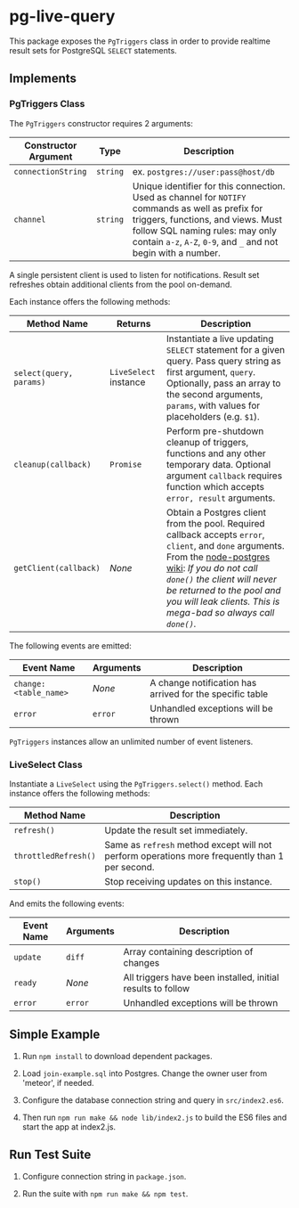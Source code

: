 # pg-live-query

This package exposes the `PgTriggers` class in order to provide realtime result sets for PostgreSQL `SELECT` statements.

## Implements

### PgTriggers Class

The `PgTriggers` constructor requires 2 arguments:

Constructor Argument | Type | Description
---------|------|---------------------------
`connectionString` | `string` | ex. `postgres://user:pass@host/db`
`channel` | `string` | Unique identifier for this connection. Used as channel for `NOTIFY` commands as well as prefix for triggers, functions, and views. Must follow SQL naming rules: may only contain `a-z`, `A-Z`, `0-9`, and `_` and not begin with a number.

A single persistent client is used to listen for notifications. Result set refreshes obtain additional clients from the pool on-demand.

Each instance offers the following methods:

Method Name | Returns | Description
-------------|--------|---------------------
`select(query, params)` | `LiveSelect` instance | Instantiate a live updating `SELECT` statement for a given query. Pass query string as first argument, `query`. Optionally, pass an array to the second arguments, `params`, with values for placeholders (e.g. `$1`).
`cleanup(callback)` | `Promise` | Perform pre-shutdown cleanup of triggers, functions and any other temporary data. Optional argument `callback` requires function which accepts `error, result` arguments.
`getClient(callback)` | *None* | Obtain a Postgres client from the pool. Required callback accepts `error`, `client`, and `done` arguments. From the [node-postgres wiki](https://github.com/brianc/node-postgres/wiki/pg): *If you do not call `done()` the client will never be returned to the pool and you will leak clients. This is mega-bad so always call `done()`.*

The following events are emitted:

Event Name | Arguments | Description
---------|------|---------------------------
`change:<table_name>` | *None*  | A change notification has arrived for the specific table
`error` | `error` | Unhandled exceptions will be thrown

`PgTriggers` instances allow an unlimited number of event listeners.

### LiveSelect Class

Instantiate a `LiveSelect` using the `PgTriggers.select()` method. Each instance offers the following methods:

Method Name | Description
-----------|-----------------------------
`refresh()` | Update the result set immediately.
`throttledRefresh()` | Same as `refresh` method except will not perform operations more frequently than 1 per second.
`stop()` | Stop receiving updates on this instance.

And emits the following events:

Event Name | Arguments | Description
---------|------|---------------------------
`update` | `diff` | Array containing description of changes
`ready` | *None* | All triggers have been installed, initial results to follow
`error` | `error` | Unhandled exceptions will be thrown

## Simple Example

1. Run `npm install` to download dependent packages.

2. Load `join-example.sql` into Postgres. Change the owner user from 'meteor', if needed.

3. Configure the database connection string and query in `src/index2.es6`.

4. Then run `npm run make && node lib/index2.js` to build the ES6 files and start the app at index2.js.

## Run Test Suite

1. Configure connection string in `package.json`.

2. Run the suite with `npm run make && npm test`.

